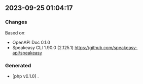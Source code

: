 

## 2023-09-25 01:04:17
### Changes
Based on:
- OpenAPI Doc 0.1.0 
- Speakeasy CLI 1.90.0 (2.125.1) https://github.com/speakeasy-api/speakeasy
### Generated
- [php v0.1.0] .